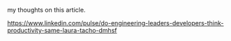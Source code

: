 my thoughts on this article.

https://www.linkedin.com/pulse/do-engineering-leaders-developers-think-productivity-same-laura-tacho-dmhsf

